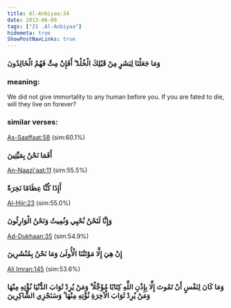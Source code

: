 ```yaml
---
title: Al-Anbiyaa:34
date: 2013-06-09
tags: ["21 .Al-Anbiyaa"]
hidemeta: true 
ShowPostNavLinks: true 
---
```

### وَمَا جَعَلْنَا لِبَشَرٍ مِنْ قَبْلِكَ الْخُلْدَ ۖ أَفَإِنْ مِتَّ فَهُمُ الْخَالِدُونَ
### meaning: 
We did not give immortality to any human before you. If you are fated to die, will they live on forever?
### similar verses: 

[As-Saaffaat:58](/37/58) (sim:60.1%)

### أَفَمَا نَحْنُ بِمَيِّتِينَ

[An-Naazi'aat:11](/79/11) (sim:55.5%)

### أَإِذَا كُنَّا عِظَامًا نَخِرَةً

[Al-Hijr:23](/15/23) (sim:55.0%)

### وَإِنَّا لَنَحْنُ نُحْيِي وَنُمِيتُ وَنَحْنُ الْوَارِثُونَ

[Ad-Dukhaan:35](/44/35) (sim:54.9%)

### إِنْ هِيَ إِلَّا مَوْتَتُنَا الْأُولَىٰ وَمَا نَحْنُ بِمُنْشَرِينَ

[Ali Imran:145](/3/145) (sim:53.6%)

### وَمَا كَانَ لِنَفْسٍ أَنْ تَمُوتَ إِلَّا بِإِذْنِ اللَّهِ كِتَابًا مُؤَجَّلًا ۗ وَمَنْ يُرِدْ ثَوَابَ الدُّنْيَا نُؤْتِهِ مِنْهَا وَمَنْ يُرِدْ ثَوَابَ الْآخِرَةِ نُؤْتِهِ مِنْهَا ۚ وَسَنَجْزِي الشَّاكِرِينَ
